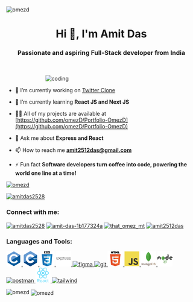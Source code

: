 <img align="center" width="1500" src="https://user-images.githubusercontent.com/90236635/232446433-d5540fa2-fe28-4bb8-b929-cdb51fe61336.gif" alt="omezd" />

<h1 align="center">Hi 👋, I'm Amit Das</h1>
<h3 align="center">Passionate and aspiring Full-Stack developer from India</h3>
<br/>
<br/>
<img align="right"  width="400" src="https://cdn.dribbble.com/users/1162077/screenshots/3848914/programmer.gif" alt="coding" />
<br/>




- 🔭 I’m currently working on [Twitter Clone](https://github.com/omezD/twitter-clone.git)

- 🌱 I’m currently learning **React JS and Next JS**

- 👨‍💻 All of my projects are available at [https://github.com/omezD/Portfolio-OmezD](https://github.com/omezD/Portfolio-OmezD)

- 💬 Ask me about **Express and React**

- 📫 How to reach me **amit2512das@gmail.com**

- ⚡ Fun fact **Software developers turn coffee into code, powering the world one line at a time!**
<p align="left"> <a href="https://github.com/ryo-ma/github-profile-trophy"><img src="https://github-profile-trophy.vercel.app/?username=omezd" alt="omezd" /></a> </p>

<p align="left"> <a href="https://twitter.com/amitdas2528" target="blank"><img src="https://img.shields.io/twitter/follow/amitdas2528?logo=twitter&style=for-the-badge" alt="amitdas2528" /></a> </p>


<h3 align="left">Connect with me:</h3>
<p align="left">
<a href="https://twitter.com/amitdas2528" target="blank"><img align="center" src="https://raw.githubusercontent.com/rahuldkjain/github-profile-readme-generator/master/src/images/icons/Social/twitter.svg" alt="amitdas2528" height="30" width="40" /></a>
<a href="https://linkedin.com/in/amit-das-1b177324a" target="blank"><img align="center" src="https://raw.githubusercontent.com/rahuldkjain/github-profile-readme-generator/master/src/images/icons/Social/linked-in-alt.svg" alt="amit-das-1b177324a" height="30" width="40" /></a>
<a href="https://instagram.com/that_omez_mt" target="blank"><img align="center" src="https://raw.githubusercontent.com/rahuldkjain/github-profile-readme-generator/master/src/images/icons/Social/instagram.svg" alt="that_omez_mt" height="30" width="40" /></a>
<a href="https://www.leetcode.com/amit2512das" target="blank"><img align="center" src="https://raw.githubusercontent.com/rahuldkjain/github-profile-readme-generator/master/src/images/icons/Social/leet-code.svg" alt="amit2512das" height="30" width="40" /></a>
</p>

<h3 align="left">Languages and Tools:</h3>
<p align="left"> <a href="https://www.cprogramming.com/" target="_blank" rel="noreferrer"> <img src="https://raw.githubusercontent.com/devicons/devicon/master/icons/c/c-original.svg" alt="c" width="40" height="40"/> </a> <a href="https://www.w3schools.com/cpp/" target="_blank" rel="noreferrer"> <img src="https://raw.githubusercontent.com/devicons/devicon/master/icons/cplusplus/cplusplus-original.svg" alt="cplusplus" width="40" height="40"/> </a> <a href="https://www.w3schools.com/css/" target="_blank" rel="noreferrer"> <img src="https://raw.githubusercontent.com/devicons/devicon/master/icons/css3/css3-original-wordmark.svg" alt="css3" width="40" height="40"/> </a> <a href="https://expressjs.com" target="_blank" rel="noreferrer"> <img src="https://raw.githubusercontent.com/devicons/devicon/master/icons/express/express-original-wordmark.svg" alt="express" width="40" height="40"/> </a> <a href="https://www.figma.com/" target="_blank" rel="noreferrer"> <img src="https://www.vectorlogo.zone/logos/figma/figma-icon.svg" alt="figma" width="40" height="40"/> </a> <a href="https://git-scm.com/" target="_blank" rel="noreferrer"> <img src="https://www.vectorlogo.zone/logos/git-scm/git-scm-icon.svg" alt="git" width="40" height="40"/> </a> <a href="https://www.w3.org/html/" target="_blank" rel="noreferrer"> <img src="https://raw.githubusercontent.com/devicons/devicon/master/icons/html5/html5-original-wordmark.svg" alt="html5" width="40" height="40"/> </a> <a href="https://developer.mozilla.org/en-US/docs/Web/JavaScript" target="_blank" rel="noreferrer"> <img src="https://raw.githubusercontent.com/devicons/devicon/master/icons/javascript/javascript-original.svg" alt="javascript" width="40" height="40"/> </a> <a href="https://www.mongodb.com/" target="_blank" rel="noreferrer"> <img src="https://raw.githubusercontent.com/devicons/devicon/master/icons/mongodb/mongodb-original-wordmark.svg" alt="mongodb" width="40" height="40"/> </a> <a href="https://nodejs.org" target="_blank" rel="noreferrer"> <img src="https://raw.githubusercontent.com/devicons/devicon/master/icons/nodejs/nodejs-original-wordmark.svg" alt="nodejs" width="40" height="40"/> </a> <a href="https://postman.com" target="_blank" rel="noreferrer"> <img src="https://www.vectorlogo.zone/logos/getpostman/getpostman-icon.svg" alt="postman" width="40" height="40"/> </a> <a href="https://reactjs.org/" target="_blank" rel="noreferrer"> <img src="https://raw.githubusercontent.com/devicons/devicon/master/icons/react/react-original-wordmark.svg" alt="react" width="40" height="40"/> </a> <a href="https://tailwindcss.com/" target="_blank" rel="noreferrer"> <img src="https://www.vectorlogo.zone/logos/tailwindcss/tailwindcss-icon.svg" alt="tailwind" width="40" height="40"/> </a> </p>

<p><img align="left" src="https://github-readme-stats.vercel.app/api/top-langs?username=omezd&show_icons=true&locale=en&layout=compact" alt="omezd" /></p>

<p>&nbsp;<img align="center" src="https://github-readme-stats.vercel.app/api?username=omezd&show_icons=true&locale=en" alt="omezd" /></p>
